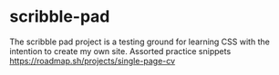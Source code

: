 # scribble-pad
The scribble pad project is a testing ground for learning CSS with the intention to create my own site.
Assorted practice snippets
https://roadmap.sh/projects/single-page-cv